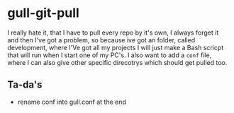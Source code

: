 # gull-git-pull
I really hate it, that I have to pull every repo by it's own, I always forget
it and then I've got a problem, so because ive got an folder, called development,
where I'Ve got all my projects I will just make a Bash scricpt that will run when
I start one of my PC's. I also want to add a ` conf ` file, where I can also
give other specific direcotrys which should get pulled too.
## Ta-da's
- rename conf into gull.conf at the end
